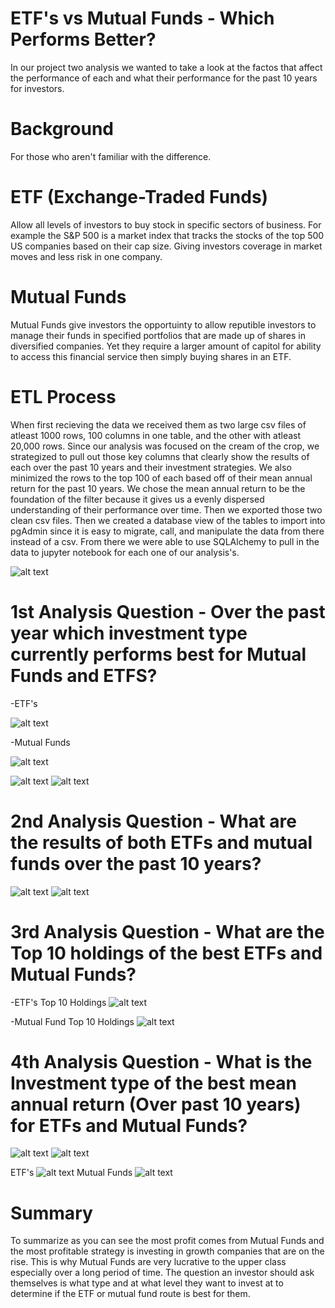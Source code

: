 # ETF's vs Mutual Funds - Which Performs Better?


In our project two analysis we wanted to take a look at the factos that affect the performance of each and what their performance for the past 10 years for investors.

# Background
For those who aren't familiar with the difference.

# ETF (Exchange-Traded Funds) 
Allow all levels of investors to buy stock in specific sectors of business.  For example the S&P 500 is a market index that tracks the stocks of the top 500 US companies based on their cap size.  Giving investors coverage in market moves and less risk in one company.

# Mutual Funds
Mutual Funds give investors the opportuinty to allow reputible investors to manage their funds in specified portfolios that are made up of shares in diversified companies. Yet they require a larger amount of capitol for ability to access this financial service then simply buying shares in an ETF.

# ETL Process
When first recieving the data we received them as two large csv files of atleast 1000 rows, 100 columns in one table, and the other with atleast 20,000 rows.  Since our analysis was focused on the cream of the crop, we strategized to pull out those key columns that clearly show the results of each over the past 10 years and their investment strategies.  We also minimized the rows to the top 100 of each based off of their mean annual return for the past 10 years.  We chose the mean annual return to be the foundation of the filter because it gives us a evenly dispersed understanding of their performance over time. Then we exported those two clean csv files.  Then we created a database view of the tables to import into pgAdmin since it is easy to migrate, call, and manipulate the data from there instead of a csv.  From there we were able to use SQLAlchemy to pull in the data to jupyter notebook for each one of our analysis's.

![alt text](https://github.com/nhaile96/Project-2/blob/main/database-diagram.png?raw=true)


# 1st Analysis Question - Over the past year which investment type currently performs best for Mutual Funds and ETFS?

-ETF's

![alt text](https://github.com/nhaile96/Project-2/blob/main/alain-analysis/q1_ytd_etf_top_inv.jpg?raw=true)

-Mutual Funds

![alt text](https://github.com/nhaile96/Project-2/blob/main/alain-analysis/q1_ytd_mf_top_inv.jpg?raw=true)



![alt text](https://github.com/nhaile96/Project-2/blob/Alain/visualizations/q1_etf_viz_inv_strat.png?raw=true)
![alt text](https://github.com/nhaile96/Project-2/blob/Alain/visualizations/q1_mf_viz_inv_strat.png?raw=true)




# 2nd Analysis Question - What are the results of both ETFs and mutual funds over the past 10 years?

![alt text](https://github.com/nhaile96/Project-2/blob/main/cody-analysis/etf_viz_10years.png?raw=true)
![alt text](https://github.com/nhaile96/Project-2/blob/main/cody-analysis/mf_viz_10years.png?raw=true)




# 3rd Analysis Question -  What are the Top 10 holdings of the best ETFs and Mutual Funds?

-ETF's Top 10 Holdings
![alt text](https://github.com/nhaile96/Project-2/blob/main/d'aurelia-analysis/etf_top10_holdings.jpg?raw=true)

-Mutual Fund Top 10 Holdings
![alt text](https://github.com/nhaile96/Project-2/blob/main/d'aurelia-analysis/mf_top10_holdings.jpg?raw=true)



# 4th Analysis Question - What is the Investment type of the best mean annual return (Over past 10 years) for ETFs and Mutual Funds?

![alt text](https://github.com/nhaile96/Project-2/blob/main/visualizations/etf_viz_inv_strat.png?raw=true)
![alt text](https://github.com/nhaile96/Project-2/blob/main/visualizations/mf_viz_inv_strat.png?raw=true)

ETF's
![alt text](https://github.com/nhaile96/Project-2/blob/main/visualization-tables/etf_top_inv.jpg?raw=true)
Mutual Funds
![alt text](https://github.com/nhaile96/Project-2/blob/main/visualization-tables/mf_top_inv.jpg?raw=true)



# Summary

To summarize as you can see the most profit comes from Mutual Funds and the most profitable strategy is investing in growth companies that are on the rise.  This is why Mutual Funds are very lucrative to the upper class especially over a long period of time.  The question an investor should ask themselves is what type and at what level they want to invest at to determine if the ETF or mutual fund route is best for them.  